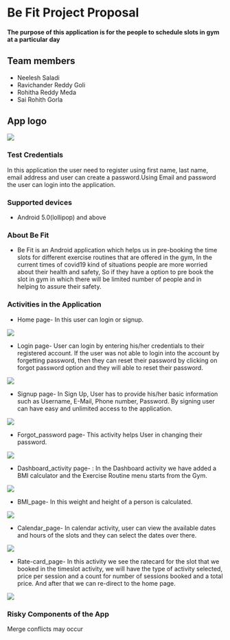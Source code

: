 # Be Fit Project Proposal
#### The purpose of this application is for the people to schedule slots in gym at a particular day

## Team members
- Neelesh Saladi
- Ravichander Reddy Goli
- Rohitha Reddy Meda
- Sai Rohith Gorla

## App logo
![](https://github.com/neeleshsaladi/Android-Project/blob/main/logo.jpg)

### Test Credentials
In this application the user need to register using first name, last name, email address and user can create a password.Using Email and password the user can login into the application.

### Supported devices
* Android 5.0(lollipop) and above

### About Be Fit
* Be Fit is an Android application which helps us in pre-booking the time slots for different exercise routines that are offered in the gym, In the current times of covid19 kind of situations people are more worried about their health and safety, So if they have a option to pre book the slot in gym in which there will be limited number of people and in helping to assure their safety.

### Activities in the Application
* Home page- In this user can login or signup.

![](https://github.com/neeleshsaladi/Android-Project/blob/main/Home.jpg)

* Login page- User can login by entering his/her credentials to their registered account. If the user was not able to login into the account by forgetting password, then they can reset their password by clicking on forgot password option and they will able to reset their password.

![](https://github.com/neeleshsaladi/Android-Project/blob/main/Login.JPG)

* Signup page- In Sign Up, User has to provide his/her basic information such as Username, E-Mail, Phone number, Password. By signing user can have easy and unlimited access to the application. 
  
![](https://github.com/neeleshsaladi/Android-Project/blob/main/Signup.JPG)

* Forgot_password page- This activity helps User in changing their password.

![](https://github.com/neeleshsaladi/Android-Project/blob/main/Forgot_password.JPG)

* Dashboard_activity page- : In the Dashboard activity we have added a BMI calculator and the Exercise Routine menu starts from the Gym.

![](https://github.com/neeleshsaladi/Be-Fit/blob/main/dashboard.PNG)

* BMI_page- In this weight and height of a person is calculated.

![](https://github.com/neeleshsaladi/Android-Project/blob/main/BMI.JPG)

* Calendar_page- In calendar activity, user can view the available dates and hours of the slots and they can select the dates over there.

![](https://github.com/neeleshsaladi/Be-Fit/blob/main/calendar.PNG)

* Rate-card_page- In this activity we see the ratecard for the slot that we booked in the timeslot activity, we will have the type of activity selected, price per session and a count for number of sessions booked and a total price. And after that we can re-direct to the home page.

![](https://github.com/neeleshsaladi/Be-Fit/blob/main/Ratecard.PNG)
### Risky Components of the App
Merge conflicts may occur
